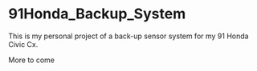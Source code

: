 # 91Honda_Backup_System

This is my personal project of a back-up sensor system for my 91 Honda Civic Cx.

More to come
